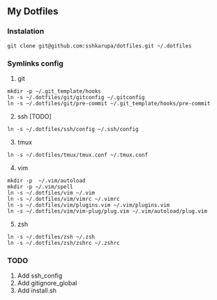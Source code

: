 ## My Dotfiles

### Instalation

```
git clone git@github.com:sshkarupa/dotfiles.git ~/.dotfiles
```

### Symlinks config

1. git
  ```
  mkdir -p ~/.git_template/hooks
  ln -s ~/.dotfiles/git/gitconfig ~/.gitconfig
  ln -s ~/.dotfiles/git/pre-commit ~/.git_template/hooks/pre-commit
  ```

2. ssh [TODO]
  ```
  ln -s ~/.dotfiles/ssh/config ~/.ssh/config
  ```

3. tmux
  ```
  ln -s ~/.dotfiles/tmux/tmux.conf ~/.tmux.conf
  ```

4. vim
  ```
  mkdir -p  ~/.vim/autoload
  mkdir -p ~/.vim/spell
  ln -s ~/.dotfiles/vim ~/.vim
  ln -s ~/.dotfiles/vim/vimrc ~/.vimrc
  ln -s ~/.dotfiles/vim/plugins.vim ~/.vim/plugins.vim
  ln -s ~/.dotfiles/vim/vim-plug/plug.vim ~/.vim/autoload/plug.vim
  ```

5. zsh
  ```
  ln -s ~/.dotfiles/zsh ~/.zsh
  ln -s ~/.dotfiles/zsh/zshrc ~/.zshrc
  ```

### TODO

1. Add ssh_config
2. Add gitignore_global
3. Add install.sh
